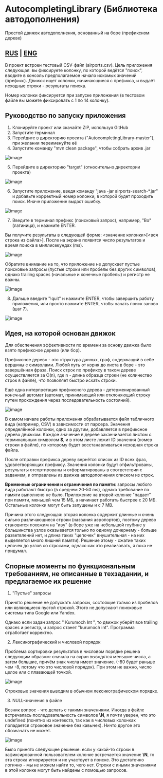 # AutocompletingLibrary (Библиотека автодополнения)

Простой движок автодополнения, основанный на боре (префиксном дереве)


[RUS](README_ru.md) | [ENG](README.md)
-------

В проект встроен тестовый CSV-файл (airports.csv). Цель приложения следующая: вы фиксируете колонку, по которой ведётся "поиск", вводите в консоль предполагаемое начало искомых значений (префикс). Движок ищет колонки, начинающиеся с префикса, и выдаёт исходные строки - результаты поиска.

Номер колонки фиксируется при запуске приложения (в тестовом файле вы можете фиксировать с 1 по 14 колонку). 

## Руководство по запуску приложения

1. Клонируйте проект или скачайте ZIP, используя GitHub
2. Запустите терминал
3. Перейдите в директорию проекта ("AutocompletingLibrary-master"), при желании переименуйте её
4. Запустите команду "mvn clean package", чтобы собрать архив .jar

![image](https://user-images.githubusercontent.com/72615475/185341545-aca2ff1b-4118-476a-a010-0800b7f91b27.png)

5. Перейдите в директорию "target" (относительно директории проекта)

![image](https://user-images.githubusercontent.com/72615475/185341732-d7b5aebc-5e8b-41f7-8db9-fe6282182fcd.png)

6. Запустите приложение, введя команду "java -jar airports-search-*.jar" и добавьте корректный номер колонки, в которой будет проходить поиск. Иначе приложение выдаст ошибку.

![image](https://user-images.githubusercontent.com/72615475/185341936-b98fa1ee-cb6a-4e7f-833a-1ff42f9943ba.png)

7. Введите в терминал префикс (поисковый запрос), например, "Bo" (латиница), и нажмите ENTER.

Вы получите результаты в следующей форме: <значение колонки>[<вся строка из файла>]. После на экране появится число результатов и время поиска в миллисекундах (ms). 

![image](https://user-images.githubusercontent.com/72615475/185342645-0267e025-996a-4956-81aa-036158f0bbbc.png)

Обратите внимание на то, что приложение не допускает пустые поисковые запросы (пустые строки или пробелы без других символов), однако trailing spaces (начальные и конечные пробелы) и регистр не важны. 

![image](https://user-images.githubusercontent.com/72615475/185343490-d7f8d58e-2c46-4049-903d-2b978f35b44c.png)

8. Дальше введите "!quit" и нажмите ENTER, чтобы завершить работу приложения, или просто нажмите ENTER, чтобы начать поиск заново (шаг 7).

![image](https://user-images.githubusercontent.com/72615475/185348124-767b6f6d-ef9a-463e-84d1-5094a6d6f48a.png)

## Идея, на которой основан движок

Для обеспечения эффективности по времени за основу движка было взято префиксное дерево (или бор). 

Префиксное дерево - это структура данных, граф, содержащий в себе вершины с символами. Любой путь от корня до листа в боре - это завершённая фраза. Поиск строк по префиксу в таком дереве осуществляется за O(n), где n - длина образца строки (не количество строк в файле), что позволяет быстро искать строки.

Ещё одна интерпретация префиксного дерева - детерменированный конечный автомат (автомат, принимающий или отклоняющий строку путем прохождения через последовательность состояний). 

![image](https://user-images.githubusercontent.com/72615475/185588397-5ce9bf63-b518-4119-a12e-adaaf829dbb8.png)


В самом начале работы приложения обрабатывается файл табличного вида (например, CSV) в зависимости от парсера. Значения определённой колонки, одно за другим, добавляется в префиксное дерево движком. Каждое значение в дереве заканчивается листом с терминальным символом **$**, и в этом листе лежит ID значения (номер строки в файле), по которому будет восстанавливаться исходная строка файла. 

После отправки префикса дереву вернётся список из ID всех фраз, удовлетворяющих префиксу. Значения колонки будут отфильтрованы, результаты отсортированы и отформатированы в соответствии с заданием, и отправлены из движка автодополнения списком из строк.

**Временные ограничения и ограничения по памяти**: запросы любого вида работают быстро (в среднем 20-50 ms), однако требование по памяти выполнено не было. Приложение на второй колонке "падает" при памяти, меньшей чем 15 МБ, а начинает работать быстрее с 20 МБ. Остальные колонки могут быть запущены и с 7 MB.

Причина этого следующая: вторая колонка содержит длинные и очень сильно различающиеся строки (названия аэропортов), поэтому дерево становится похожим на "иву" (в боре уже на небольшой глубине у большинства узлов оказывается только по одному дочернему - больше разветвлений нет, и длина таких "цепочек" внушительная - на них выделяется много лишней памяти). Решение этому - сжатие таких цепочек до узлов со строками, однако как это реализовать, я пока не придумал.


## Спорные моменты по функциональным требованиям, не описанные в техзадании, и предлагаемое их решение

1) "Пустые" запросы

Принято решение не допускать запросы, состоящие только из пробелов или являющиеся пустой строкой. Этого не допускают поисковые системы типа Google или Yandex. 

Однако если задан запрос " Kurumoch Int ", то движок уберёт все trailing spaces и регистр, и запрос станет "kurumoch int". Программа отработает корректно. 

2) Лексикографический и числовой порядок

Проблема сортировки результатов в числовом порядке решена следующим образом: сначала на экран выводятся меньшие числа, а затем большие, причём знак числа имеет значение. (-80 будет раньше чем -8, потому что это числовой порядок). При этом не важно, число целое или с плавающей точкой.

![image](https://user-images.githubusercontent.com/72615475/185349157-950f1194-53c9-4ede-9aa1-f89d12447cc8.png)

Строковые значения выводим в обычном лексикографическом порядке.

3) NULL-значения в файле

Возник вопрос - что делать с такими значениями. Иногда в файле встречалась последовательность символов **\N**, я почти уверен, что это undefined (понятно из контекста, так как в числовых колонках попадается строковое значение без кавычек). Ничто другое это обозначать не может.

![image](https://user-images.githubusercontent.com/72615475/185350773-a39ece5c-9a19-4b8c-ae0a-5e84b9693946.png)

Было принято следующее решение: если у какой-то строки в зафиксированной пользователем колонке встречается значение **\N**, то эта строка игнорируется и не участвует в поиске. Это достаточно логично - мы не можем найти то, чего нет. Строки с иными значениями в этой колонке могут быть найдены с помощью запросов.





